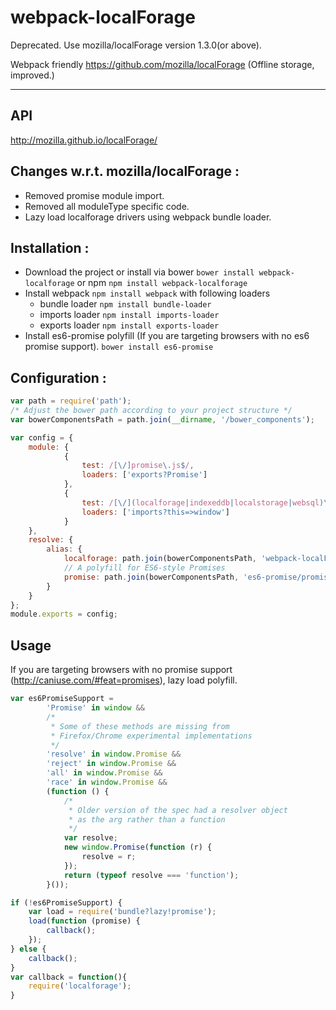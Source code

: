 webpack-localForage
===================

Deprecated. Use mozilla/localForage version 1.3.0(or above).

Webpack friendly https://github.com/mozilla/localForage (Offline storage, improved.)

----------
## API

http://mozilla.github.io/localForage/

## Changes w.r.t. mozilla/localForage :
- Removed promise module import.
- Removed all moduleType specific code.
- Lazy load localforage drivers using webpack bundle loader.
 
## Installation :
- Download the project or install via bower ```bower install webpack-localforage``` or npm ```npm install webpack-localforage```
- Install webpack ```npm install webpack``` with following loaders
  * bundle loader ```npm install bundle-loader```
  * imports loader ```npm install imports-loader```
  * exports loader ```npm install exports-loader``` 
- Install es6-promise polyfill (If you are targeting browsers with no es6 promise support). ```bower install es6-promise```

## Configuration :

``` javascript
var path = require('path');
/* Adjust the bower path according to your project structure */
var bowerComponentsPath = path.join(__dirname, '/bower_components');

var config = {
    module: {
            {
                test: /[\/]promise\.js$/,
                loaders: ['exports?Promise']
            },
            {
                test: /[\/](localforage|indexeddb|localstorage|websql)\.js$/,
                loaders: ['imports?this=>window']
            }
    },
    resolve: {
        alias: {
            localforage: path.join(bowerComponentsPath, 'webpack-localForage/src/localforage.js'),
            // A polyfill for ES6-style Promises
            promise: path.join(bowerComponentsPath, 'es6-promise/promise.js'),
        }
    }
};
module.exports = config;
```

## Usage

If you are targeting browsers with no promise support (http://caniuse.com/#feat=promises), lazy load polyfill.

``` javascript
var es6PromiseSupport =
        'Promise' in window &&
        /*
         * Some of these methods are missing from
         * Firefox/Chrome experimental implementations
         */
        'resolve' in window.Promise &&
        'reject' in window.Promise &&
        'all' in window.Promise &&
        'race' in window.Promise &&
        (function () {
            /*
             * Older version of the spec had a resolver object
             * as the arg rather than a function
             */
            var resolve;
            new window.Promise(function (r) {
                resolve = r;
            });
            return (typeof resolve === 'function');
        }());

if (!es6PromiseSupport) {
    var load = require('bundle?lazy!promise');
    load(function (promise) {
        callback();
    });
} else {
    callback();
}
var callback = function(){
    require('localforage');
}
```
